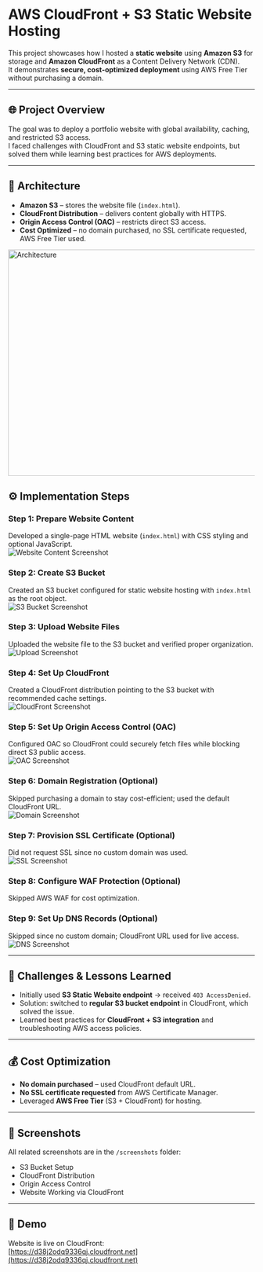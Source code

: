 # AWS CloudFront + S3 Static Website Hosting

This project showcases how I hosted a **static website** using **Amazon S3** for storage and **Amazon CloudFront** as a Content Delivery Network (CDN).  
It demonstrates **secure, cost-optimized deployment** using AWS Free Tier without purchasing a domain.

---

## 🌐 Project Overview

The goal was to deploy a portfolio website with global availability, caching, and restricted S3 access.  
I faced challenges with CloudFront and S3 static website endpoints, but solved them while learning best practices for AWS deployments.

---

## 🚀 Architecture

- **Amazon S3** – stores the website file (`index.html`).  
- **CloudFront Distribution** – delivers content globally with HTTPS.  
- **Origin Access Control (OAC)** – restricts direct S3 access.  
- **Cost Optimized** – no domain purchased, no SSL certificate requested, AWS Free Tier used.




<img width="1105" height="461" alt="Architecture" src="https://github.com/user-attachments/assets/8eff6898-aa9a-4520-9506-8383b4a86d23" />




## ⚙️ Implementation Steps

### Step 1: Prepare Website Content
Developed a single-page HTML website (`index.html`) with CSS styling and optional JavaScript.  
![Website Content Screenshot](screenshots/step1-website-content.png)

### Step 2: Create S3 Bucket
Created an S3 bucket configured for static website hosting with `index.html` as the root object.  
![S3 Bucket Screenshot](screenshots/step2-s3-bucket.png)

### Step 3: Upload Website Files
Uploaded the website file to the S3 bucket and verified proper organization.  
![Upload Screenshot](screenshots/step3-upload.png)

### Step 4: Set Up CloudFront
Created a CloudFront distribution pointing to the S3 bucket with recommended cache settings.  
![CloudFront Screenshot](screenshots/step4-cloudfront.png)

### Step 5: Set Up Origin Access Control (OAC)
Configured OAC so CloudFront could securely fetch files while blocking direct S3 public access.  
![OAC Screenshot](screenshots/step5-oac.png)

### Step 6: Domain Registration (Optional)
Skipped purchasing a domain to stay cost-efficient; used the default CloudFront URL.  
![Domain Screenshot](screenshots/step6-domain.png)

### Step 7: Provision SSL Certificate (Optional)
Did not request SSL since no custom domain was used.  
![SSL Screenshot](screenshots/step7-ssl.png)

### Step 8: Configure WAF Protection (Optional)
Skipped AWS WAF for cost optimization.  

### Step 9: Set Up DNS Records (Optional)
Skipped since no custom domain; CloudFront URL used for live access.  
![DNS Screenshot](screenshots/step9-dns.png)

---

## 🔧 Challenges & Lessons Learned

- Initially used **S3 Static Website endpoint** → received `403 AccessDenied`.  
- Solution: switched to **regular S3 bucket endpoint** in CloudFront, which solved the issue.  
- Learned best practices for **CloudFront + S3 integration** and troubleshooting AWS access policies.  

---

## 💰 Cost Optimization

- **No domain purchased** – used CloudFront default URL.  
- **No SSL certificate requested** from AWS Certificate Manager.  
- Leveraged **AWS Free Tier** (S3 + CloudFront) for hosting.  

---

## 📸 Screenshots

All related screenshots are in the `/screenshots` folder:  
- S3 Bucket Setup  
- CloudFront Distribution  
- Origin Access Control  
- Website Working via CloudFront  

---

## 🔗 Demo

Website is live on CloudFront:  
[https://d38j2odq9336qj.cloudfront.net](https://d38j2odq9336qj.cloudfront.net)  

